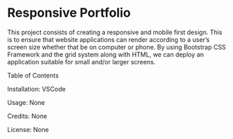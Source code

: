 # Responsive Portfolio


This project consists of creating a responsive and mobile first design. This is to ensure that website applications can render according to a user’s screen size whether that be on computer or phone. By using Bootstrap CSS Framework and the grid system along with HTML, we can deploy an application suitable for small and/or larger screens.



Table of Contents 

  Installation: VSCode
  
  Usage: None
  
  Credits: None
  
  License: None
